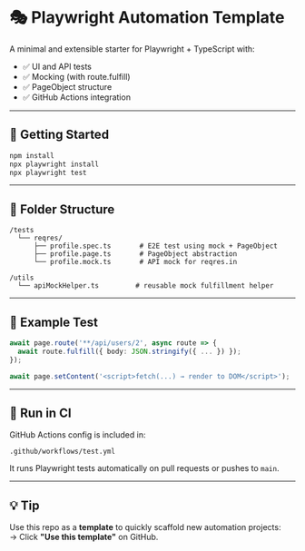 # 🎭 Playwright Automation Template

A minimal and extensible starter for Playwright + TypeScript with:

- ✅ UI and API tests
- ✅ Mocking (with route.fulfill)
- ✅ PageObject structure
- ✅ GitHub Actions integration

---

## 🚀 Getting Started

```bash
npm install
npx playwright install
npx playwright test
```

---

## 📁 Folder Structure

```
/tests
  └── reqres/
      ├── profile.spec.ts       # E2E test using mock + PageObject
      ├── profile.page.ts       # PageObject abstraction
      └── profile.mock.ts       # API mock for reqres.in

/utils
  └── apiMockHelper.ts         # reusable mock fulfillment helper
```

---

## 🧪 Example Test

```ts
await page.route('**/api/users/2', async route => {
  await route.fulfill({ body: JSON.stringify({ ... }) });
});
```

```ts
await page.setContent('<script>fetch(...) → render to DOM</script>');
```

---

## 🤖 Run in CI

GitHub Actions config is included in:

```
.github/workflows/test.yml
```

It runs Playwright tests automatically on pull requests or pushes to `main`.

---

## 💡 Tip

Use this repo as a **template** to quickly scaffold new automation projects:  
→ Click **"Use this template"** on GitHub.
